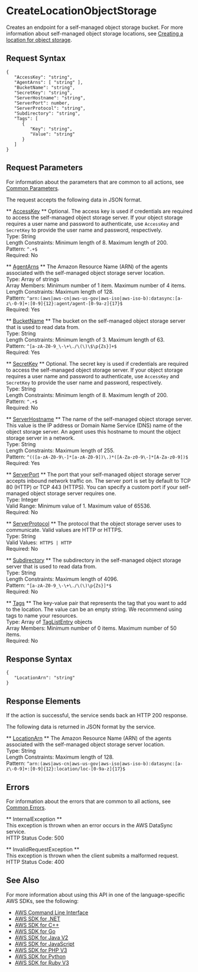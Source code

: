 # CreateLocationObjectStorage<a name="API_CreateLocationObjectStorage"></a>

Creates an endpoint for a self\-managed object storage bucket\. For more information about self\-managed object storage locations, see [Creating a location for object storage](https://docs.aws.amazon.com/datasync/latest/userguide/create-object-location.html)\.

## Request Syntax<a name="API_CreateLocationObjectStorage_RequestSyntax"></a>

```
{
   "AccessKey": "string",
   "AgentArns": [ "string" ],
   "BucketName": "string",
   "SecretKey": "string",
   "ServerHostname": "string",
   "ServerPort": number,
   "ServerProtocol": "string",
   "Subdirectory": "string",
   "Tags": [ 
      { 
         "Key": "string",
         "Value": "string"
      }
   ]
}
```

## Request Parameters<a name="API_CreateLocationObjectStorage_RequestParameters"></a>

For information about the parameters that are common to all actions, see [Common Parameters](CommonParameters.md)\.

The request accepts the following data in JSON format\.

 ** [AccessKey](#API_CreateLocationObjectStorage_RequestSyntax) **   <a name="DataSync-CreateLocationObjectStorage-request-AccessKey"></a>
Optional\. The access key is used if credentials are required to access the self\-managed object storage server\. If your object storage requires a user name and password to authenticate, use `AccessKey` and `SecretKey` to provide the user name and password, respectively\.  
Type: String  
Length Constraints: Minimum length of 8\. Maximum length of 200\.  
Pattern: `^.+$`   
Required: No

 ** [AgentArns](#API_CreateLocationObjectStorage_RequestSyntax) **   <a name="DataSync-CreateLocationObjectStorage-request-AgentArns"></a>
The Amazon Resource Name \(ARN\) of the agents associated with the self\-managed object storage server location\.  
Type: Array of strings  
Array Members: Minimum number of 1 item\. Maximum number of 4 items\.  
Length Constraints: Maximum length of 128\.  
Pattern: `^arn:(aws|aws-cn|aws-us-gov|aws-iso|aws-iso-b):datasync:[a-z\-0-9]+:[0-9]{12}:agent/agent-[0-9a-z]{17}$`   
Required: Yes

 ** [BucketName](#API_CreateLocationObjectStorage_RequestSyntax) **   <a name="DataSync-CreateLocationObjectStorage-request-BucketName"></a>
The bucket on the self\-managed object storage server that is used to read data from\.  
Type: String  
Length Constraints: Minimum length of 3\. Maximum length of 63\.  
Pattern: `^[a-zA-Z0-9_\-\+\./\(\)\$\p{Zs}]+$`   
Required: Yes

 ** [SecretKey](#API_CreateLocationObjectStorage_RequestSyntax) **   <a name="DataSync-CreateLocationObjectStorage-request-SecretKey"></a>
Optional\. The secret key is used if credentials are required to access the self\-managed object storage server\. If your object storage requires a user name and password to authenticate, use `AccessKey` and `SecretKey` to provide the user name and password, respectively\.  
Type: String  
Length Constraints: Minimum length of 8\. Maximum length of 200\.  
Pattern: `^.+$`   
Required: No

 ** [ServerHostname](#API_CreateLocationObjectStorage_RequestSyntax) **   <a name="DataSync-CreateLocationObjectStorage-request-ServerHostname"></a>
The name of the self\-managed object storage server\. This value is the IP address or Domain Name Service \(DNS\) name of the object storage server\. An agent uses this hostname to mount the object storage server in a network\.   
Type: String  
Length Constraints: Maximum length of 255\.  
Pattern: `^(([a-zA-Z0-9\-]*[a-zA-Z0-9])\.)*([A-Za-z0-9\-]*[A-Za-z0-9])$`   
Required: Yes

 ** [ServerPort](#API_CreateLocationObjectStorage_RequestSyntax) **   <a name="DataSync-CreateLocationObjectStorage-request-ServerPort"></a>
The port that your self\-managed object storage server accepts inbound network traffic on\. The server port is set by default to TCP 80 \(HTTP\) or TCP 443 \(HTTPS\)\. You can specify a custom port if your self\-managed object storage server requires one\.  
Type: Integer  
Valid Range: Minimum value of 1\. Maximum value of 65536\.  
Required: No

 ** [ServerProtocol](#API_CreateLocationObjectStorage_RequestSyntax) **   <a name="DataSync-CreateLocationObjectStorage-request-ServerProtocol"></a>
The protocol that the object storage server uses to communicate\. Valid values are HTTP or HTTPS\.  
Type: String  
Valid Values:` HTTPS | HTTP`   
Required: No

 ** [Subdirectory](#API_CreateLocationObjectStorage_RequestSyntax) **   <a name="DataSync-CreateLocationObjectStorage-request-Subdirectory"></a>
The subdirectory in the self\-managed object storage server that is used to read data from\.  
Type: String  
Length Constraints: Maximum length of 4096\.  
Pattern: `^[a-zA-Z0-9_\-\+\./\(\)\p{Zs}]*$`   
Required: No

 ** [Tags](#API_CreateLocationObjectStorage_RequestSyntax) **   <a name="DataSync-CreateLocationObjectStorage-request-Tags"></a>
The key\-value pair that represents the tag that you want to add to the location\. The value can be an empty string\. We recommend using tags to name your resources\.  
Type: Array of [TagListEntry](API_TagListEntry.md) objects  
Array Members: Minimum number of 0 items\. Maximum number of 50 items\.  
Required: No

## Response Syntax<a name="API_CreateLocationObjectStorage_ResponseSyntax"></a>

```
{
   "LocationArn": "string"
}
```

## Response Elements<a name="API_CreateLocationObjectStorage_ResponseElements"></a>

If the action is successful, the service sends back an HTTP 200 response\.

The following data is returned in JSON format by the service\.

 ** [LocationArn](#API_CreateLocationObjectStorage_ResponseSyntax) **   <a name="DataSync-CreateLocationObjectStorage-response-LocationArn"></a>
The Amazon Resource Name \(ARN\) of the agents associated with the self\-managed object storage server location\.  
Type: String  
Length Constraints: Maximum length of 128\.  
Pattern: `^arn:(aws|aws-cn|aws-us-gov|aws-iso|aws-iso-b):datasync:[a-z\-0-9]+:[0-9]{12}:location/loc-[0-9a-z]{17}$` 

## Errors<a name="API_CreateLocationObjectStorage_Errors"></a>

For information about the errors that are common to all actions, see [Common Errors](CommonErrors.md)\.

 ** InternalException **   
This exception is thrown when an error occurs in the AWS DataSync service\.  
HTTP Status Code: 500

 ** InvalidRequestException **   
This exception is thrown when the client submits a malformed request\.  
HTTP Status Code: 400

## See Also<a name="API_CreateLocationObjectStorage_SeeAlso"></a>

For more information about using this API in one of the language\-specific AWS SDKs, see the following:
+  [AWS Command Line Interface](https://docs.aws.amazon.com/goto/aws-cli/datasync-2018-11-09/CreateLocationObjectStorage) 
+  [AWS SDK for \.NET](https://docs.aws.amazon.com/goto/DotNetSDKV3/datasync-2018-11-09/CreateLocationObjectStorage) 
+  [AWS SDK for C\+\+](https://docs.aws.amazon.com/goto/SdkForCpp/datasync-2018-11-09/CreateLocationObjectStorage) 
+  [AWS SDK for Go](https://docs.aws.amazon.com/goto/SdkForGoV1/datasync-2018-11-09/CreateLocationObjectStorage) 
+  [AWS SDK for Java V2](https://docs.aws.amazon.com/goto/SdkForJavaV2/datasync-2018-11-09/CreateLocationObjectStorage) 
+  [AWS SDK for JavaScript](https://docs.aws.amazon.com/goto/AWSJavaScriptSDK/datasync-2018-11-09/CreateLocationObjectStorage) 
+  [AWS SDK for PHP V3](https://docs.aws.amazon.com/goto/SdkForPHPV3/datasync-2018-11-09/CreateLocationObjectStorage) 
+  [AWS SDK for Python](https://docs.aws.amazon.com/goto/boto3/datasync-2018-11-09/CreateLocationObjectStorage) 
+  [AWS SDK for Ruby V3](https://docs.aws.amazon.com/goto/SdkForRubyV3/datasync-2018-11-09/CreateLocationObjectStorage) 